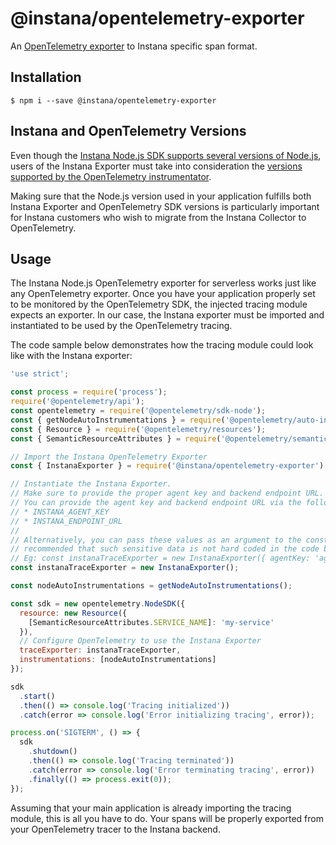 # @instana/opentelemetry-exporter

An [OpenTelemetry exporter](https://opentelemetry.io/docs/js/exporters/) to Instana specific span format.

## Installation

    $ npm i --save @instana/opentelemetry-exporter

## Instana and OpenTelemetry Versions

Even though the [Instana Node.js SDK supports several versions of Node.js](https://www.ibm.com/docs/de/obi/current?topic=technologies-monitoring-nodejs#supported-nodejs-versions),
users of the Instana Exporter must take into consideration the
[versions supported by the OpenTelemetry instrumentator](https://github.com/open-telemetry/opentelemetry-js#supported-runtimes).

Making sure that the Node.js version used in your application fulfills both Instana Exporter and OpenTelemetry SDK versions
is particularly important for Instana customers who wish to migrate from the Instana Collector to OpenTelemetry.

## Usage

The Instana Node.js OpenTelemetry exporter for serverless works just like any OpenTelemetry exporter.
Once you have your application properly set to be monitored by the OpenTelemetry SDK, the injected tracing module
expects an exporter. In our case, the Instana exporter must be imported and instantiated to be used by the
OpenTelemetry tracing.

The code sample below demonstrates how the tracing module could look like with the Instana exporter:

```javascript
'use strict';

const process = require('process');
require('@opentelemetry/api');
const opentelemetry = require('@opentelemetry/sdk-node');
const { getNodeAutoInstrumentations } = require('@opentelemetry/auto-instrumentations-node');
const { Resource } = require('@opentelemetry/resources');
const { SemanticResourceAttributes } = require('@opentelemetry/semantic-conventions');

// Import the Instana OpenTelemetry Exporter
const { InstanaExporter } = require('@instana/opentelemetry-exporter');

// Instantiate the Instana Exporter.
// Make sure to provide the proper agent key and backend endpoint URL.
// You can provide the agent key and backend endpoint URL via the following environment variables:
// * INSTANA_AGENT_KEY
// * INSTANA_ENDPOINT_URL
//
// Alternatively, you can pass these values as an argument to the constructor (see bellow), although it is strongly
// recommended that such sensitive data is not hard coded in the code base.
// Eg: const instanaTraceExporter = new InstanaExporter({ agentKey: 'agent_key', endpointUrl: 'endpoint_url' });
const instanaTraceExporter = new InstanaExporter();

const nodeAutoInstrumentations = getNodeAutoInstrumentations();

const sdk = new opentelemetry.NodeSDK({
  resource: new Resource({
    [SemanticResourceAttributes.SERVICE_NAME]: 'my-service'
  }),
  // Configure OpenTelemetry to use the Instana Exporter
  traceExporter: instanaTraceExporter,
  instrumentations: [nodeAutoInstrumentations]
});

sdk
  .start()
  .then(() => console.log('Tracing initialized'))
  .catch(error => console.log('Error initializing tracing', error));

process.on('SIGTERM', () => {
  sdk
    .shutdown()
    .then(() => console.log('Tracing terminated'))
    .catch(error => console.log('Error terminating tracing', error))
    .finally(() => process.exit(0));
});
```
Assuming that your main application is already importing the tracing module, this is all you have to do.
Your spans will be properly exported from your OpenTelemetry tracer to the Instana backend.

